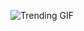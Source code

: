 ![Trending GIF](https://media4.giphy.com/media/v1.Y2lkPThiYjIxNzcyajd5bnplb2JzbjF2ZXR0MTN2OXd1a292dGVmand4a3B4eGQ5ZGVkbSZlcD12MV9naWZzX3NlYXJjaCZjdD1n/2jMtpIi8mhE8ctiMtK/giphy.gif)
